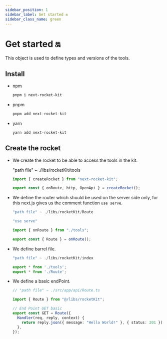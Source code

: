 ```yaml
---
sidebar_position: 1
sidebar_label: Get started 🔛
sidebar_class_name: green
---
```


# Get started 🔛

This object is used to define types and versions of the tools.

## Install

- npm

  ```bash
  pnpm i next-rocket-kit
  ```

- pnpm

  ```bash
  pnpm add next-rocket-kit
  ```

- yarn

  ```bash
  yarn add next-rocket-kit
  ```

## Create the rocket

- We create the rocket to be able to access the tools in the kit.

  "path file" ~ ./libs/rocketKit/tools

  ```typescript
  import { createRocket } from "next-rocket-kit";

  export const { onRoute, http, OpenApi } = createRocket();
  ```

- We define the router which should be used on the server side only, for this next.js gives us the comment function ```use serve```.

  ```typescript
  "path file" ~ ./libs/rocketKit/Route

  "use serve"

  import { onRoute } from "./tools";

  export const { Route } = onRoute();
  ```

- We define barrel file.

  ```typescript
  "path file" ~ ./libs/rocketKit/index

  export * from './tools';
  export * from './Route';
  ```

- We define a basic endPoint.

  ```typescript
  // "path file" ~ ./src/app/api/Route.ts

  import { Route } from "@/libs/rocketKit";

  // End Point GET basic
  export const GET = Route({
    Handler(req, reply, context) {
      return reply.json({ message: "Hello World!" }, { status: 201 });
    },
  });
  ```
